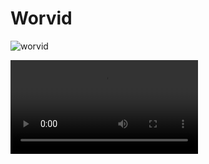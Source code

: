 # Worvid

<!-- insert gif image -->

![worvid](https://media1.tenor.com/m/ihPF5dJ6XeMAAAAd/halo-halo2.gif)

<video controls>
    <source src="sounds/worvid.mp4">
    your browser doesnt support the audio element
</video>
